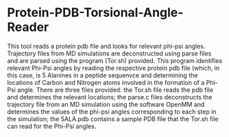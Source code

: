 # Protein-PDB-Torsional-Angle-Reader
This tool reads a protein pdb file and looks for relevant phi-psi angles. Trajectory files from MD simulations are deconstructed using 
parse files and are parsed using the program (Tor.sh) provided. This program identifies relevant Phi-Psi angles by reading the respective
protein pdb file (which, in this case, is 5 Alanines in a peptide sequenvce and determining the locations of Carbon and Nitrogen atoms 
involved in the formation of a Phi-Psi angle. There are three files provided: the Tor.sh file reads the pdb file and determines the
relevant locations; the parse.c files deconstructs the trajectory file from an MD simulation using the software OpenMM and determines the
values of the phi-psi angles corresponding to each step in the simulation; the 5ALA.pdb contains a sample PDB file that the Tor.sh file
can read for the Phi-Psi angles. 
